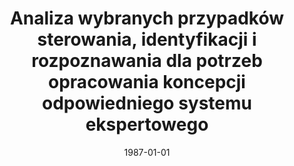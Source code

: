 ---
# Documentation: https://wowchemy.com/docs/managing-content/

title: Analiza wybranych przypadków sterowania, identyfikacji i rozpoznawania dla
  potrzeb opracowania koncepcji odpowiedniego systemu ekspertowego
subtitle: ''
summary: ''
authors:
- Zdzisław Bubnicki
- sas
- Jerzy Świątek
tags: []
categories: []
date: '1987-01-01'
lastmod: 2022-10-07T05:44:41Z
featured: false
draft: false

# Featured image
# To use, add an image named `featured.jpg/png` to your page's folder.
# Focal points: Smart, Center, TopLeft, Top, TopRight, Left, Right, BottomLeft, Bottom, BottomRight.
image:
  caption: ''
  focal_point: ''
  preview_only: false

# Projects (optional).
#   Associate this post with one or more of your projects.
#   Simply enter your project's folder or file name without extension.
#   E.g. `projects = ["internal-project"]` references `content/project/deep-learning/index.md`.
#   Otherwise, set `projects = []`.
projects: []
publishDate: '2022-10-07T05:44:40.328588Z'
publication_types:
- '4'
abstract: ''
publication: ''
---